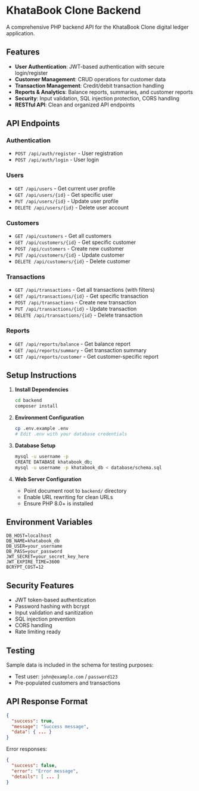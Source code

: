 # KhataBook Clone Backend

A comprehensive PHP backend API for the KhataBook Clone digital ledger application.

## Features

- **User Authentication**: JWT-based authentication with secure login/register
- **Customer Management**: CRUD operations for customer data
- **Transaction Management**: Credit/debit transaction handling
- **Reports & Analytics**: Balance reports, summaries, and customer reports
- **Security**: Input validation, SQL injection protection, CORS handling
- **RESTful API**: Clean and organized API endpoints

## API Endpoints

### Authentication
- `POST /api/auth/register` - User registration
- `POST /api/auth/login` - User login

### Users
- `GET /api/users` - Get current user profile
- `GET /api/users/{id}` - Get specific user
- `PUT /api/users/{id}` - Update user profile
- `DELETE /api/users/{id}` - Delete user account

### Customers
- `GET /api/customers` - Get all customers
- `GET /api/customers/{id}` - Get specific customer
- `POST /api/customers` - Create new customer
- `PUT /api/customers/{id}` - Update customer
- `DELETE /api/customers/{id}` - Delete customer

### Transactions
- `GET /api/transactions` - Get all transactions (with filters)
- `GET /api/transactions/{id}` - Get specific transaction
- `POST /api/transactions` - Create new transaction
- `PUT /api/transactions/{id}` - Update transaction
- `DELETE /api/transactions/{id}` - Delete transaction

### Reports
- `GET /api/reports/balance` - Get balance report
- `GET /api/reports/summary` - Get transaction summary
- `GET /api/reports/customer` - Get customer-specific report

## Setup Instructions

1. **Install Dependencies**
   ```bash
   cd backend
   composer install
   ```

2. **Environment Configuration**
   ```bash
   cp .env.example .env
   # Edit .env with your database credentials
   ```

3. **Database Setup**
   ```bash
   mysql -u username -p
   CREATE DATABASE khatabook_db;
   mysql -u username -p khatabook_db < database/schema.sql
   ```

4. **Web Server Configuration**
   - Point document root to `backend/` directory
   - Enable URL rewriting for clean URLs
   - Ensure PHP 8.0+ is installed

## Environment Variables

```env
DB_HOST=localhost
DB_NAME=khatabook_db
DB_USER=your_username
DB_PASS=your_password
JWT_SECRET=your_secret_key_here
JWT_EXPIRE_TIME=3600
BCRYPT_COST=12
```

## Security Features

- JWT token-based authentication
- Password hashing with bcrypt
- Input validation and sanitization
- SQL injection prevention
- CORS handling
- Rate limiting ready

## Testing

Sample data is included in the schema for testing purposes:
- Test user: `john@example.com` / `password123`
- Pre-populated customers and transactions

## API Response Format

```json
{
  "success": true,
  "message": "Success message",
  "data": { ... }
}
```

Error responses:
```json
{
  "success": false,
  "error": "Error message",
  "details": [ ... ]
}
```
